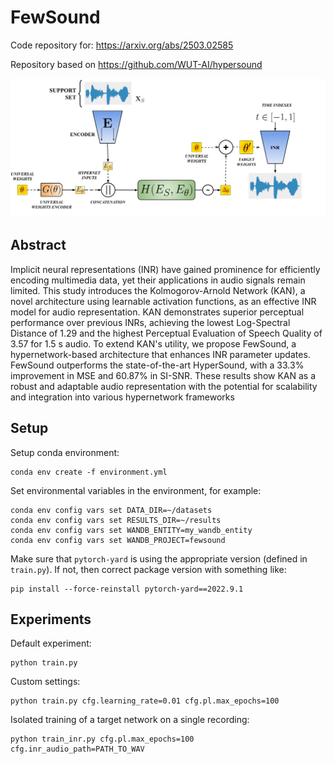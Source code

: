 # FewSound
Code repository for: https://arxiv.org/abs/2503.02585

Repository based on https://github.com/WUT-AI/hypersound

![FewSound](./img/fewsound.png)

## Abstract
Implicit neural representations (INR) have gained prominence for efficiently encoding multimedia data, 
yet their applications in audio signals remain limited. This study introduces the Kolmogorov-Arnold Network (KAN),
a novel architecture using learnable activation functions, as an effective INR model for audio representation. 
KAN demonstrates superior perceptual performance over previous INRs, achieving the lowest Log-Spectral Distance of 1.29 
and the highest Perceptual Evaluation of Speech Quality of 3.57 for 1.5 s audio. To extend KAN's utility, 
we propose FewSound, a hypernetwork-based architecture that enhances INR parameter updates. 
FewSound outperforms the state-of-the-art HyperSound, with a 33.3% improvement in MSE and 60.87% in SI-SNR. 
These results show KAN as a robust and adaptable audio representation with the potential for scalability 
and integration into various hypernetwork frameworks

## Setup

Setup conda environment:

```console
conda env create -f environment.yml
```
Set environmental variables in the environment, for example:

```console
conda env config vars set DATA_DIR=~/datasets
conda env config vars set RESULTS_DIR=~/results
conda env config vars set WANDB_ENTITY=my_wandb_entity
conda env config vars set WANDB_PROJECT=fewsound
```

Make sure that `pytorch-yard` is using the appropriate version (defined in `train.py`). If not, then correct package version with something like:

```console
pip install --force-reinstall pytorch-yard==2022.9.1
```

## Experiments

Default experiment:

```console
python train.py
```

Custom settings:

```console
python train.py cfg.learning_rate=0.01 cfg.pl.max_epochs=100
```

Isolated training of a target network on a single recording:

```console
python train_inr.py cfg.pl.max_epochs=100 cfg.inr_audio_path=PATH_TO_WAV
```
